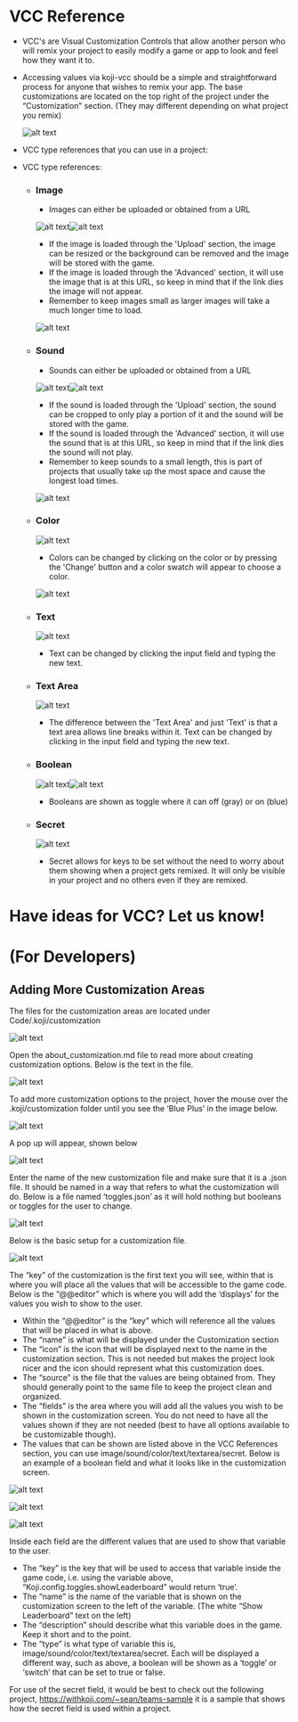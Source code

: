 # VCC Reference

- VCC's are Visual Customization Controls that allow another person who will remix your project to easily modify a game or app to look and feel how they want it to.

- Accessing values via koji-vcc should be a simple and straightforward process for anyone that wishes to remix your app. The base customizations are located on the top right of the project under the “Customization” section. (They may different depending on what project you remix)

  ![alt text](/docs/02_editor/vcc_reference/koji_customization.png)

- VCC type references that you can use in a project:

- VCC type references:
  - ### Image
    - Images can either be uploaded or obtained from a URL
	
    ![alt text](/docs/02_editor/vcc_reference/upload_image.png)![alt text](/docs/02_editor/vcc_reference/rawurl_image.png)
 
	- If the image is loaded through the 'Upload' section, the image can be resized or the background can be removed and the image will be stored with the game.
	- If the image is loaded through the 'Advanced' section, it will use the image that is at this URL, so keep in mind that if the link dies the image will not appear.
	- Remember to keep images small as larger images will take a much longer time to load.
	
    ![alt text](/docs/02_editor/vcc_reference/image_customization.png)
 
  - ### Sound
	- Sounds can either be uploaded or obtained from a URL
	
    ![alt text](/docs/02_editor/vcc_reference/upload_sound.png)![alt text](/docs/02_editor/vcc_reference/rawurl_sound.png)
 
	- If the sound is 	loaded through the 'Upload' section, the sound can be cropped to only play a portion of it and the sound will be stored with the game.
	- If the sound is 	loaded through the 'Advanced' section, it will use the sound that is at this URL, so keep in mind that if the link dies the sound will not play.
	- Remember to keep sounds to a small length, this is part of projects that usually take up the most space and cause the longest load times.
	
    ![alt text](/docs/02_editor/vcc_reference/sound_customization.png)
 
  - ### Color
  
    ![alt text](/docs/02_editor/vcc_reference/color_customization.png)
 
	- Colors can be 	changed by clicking on the color or by pressing the 'Change' button and a color swatch will appear to choose a color.
	
	![alt text](/docs/02_editor/vcc_reference/color_choose.png)
	
  - ### Text
  
    ![alt text](/docs/02_editor/vcc_reference/text_customization.png)
 
	- Text can be changed by clicking the input field and typing the new text.
  - ### Text Area
  
    ![alt text](/docs/02_editor/vcc_reference/textarea_customization.png)
 
	- The difference between the 'Text Area' and just 'Text' is that a text area allows line breaks within it. Text can be changed by clicking in the input field and typing the new text.
  - ### Boolean
  
    ![alt text](/docs/02_editor/vcc_reference/booleanfalse_customization.png)![alt text](/docs/02_editor/vcc_reference/booleantrue_customization.png)
 
	- Booleans are shown as toggle where it can off (gray) or on (blue)
  - ### Secret
  
    ![alt text](/docs/02_editor/vcc_reference/secret_customization.png)
 
	- Secret allows for keys to be set without the need to worry about them showing when a project gets remixed. It will only be visible in your project and no others even if they are remixed.
	
# Have ideas for VCC? Let us know!

# (For Developers)
## Adding More Customization Areas
The files for the customization areas are located under Code/.koji/customization

![alt text](/docs/02_editor/vcc_reference/customization_folder_01.png)

Open the about_customization.md file to read more about creating customization options. Below is the text in the file.

![alt text](/docs/02_editor/vcc_reference/customization_md_text.png)

To add more customization options to the project, hover the mouse over the .koji/customization folder until you see the ‘Blue Plus’ in the image below.

![alt text](/docs/02_editor/vcc_reference/customization_folder_02.png)

A pop up will appear, shown below

![alt text](/docs/02_editor/vcc_reference/file_popup_01.png)

Enter the name of the new customization file and make sure that it is a .json file. It should be named in a way that refers to what the customization will do. Below is a file named ‘toggles.json’ as it will hold nothing but booleans or toggles for the user to change.

![alt text](/docs/02_editor/vcc_reference/file_popup_02.png)

Below is the basic setup for a customization file.

![alt text](/docs/02_editor/vcc_reference/basic_customization_file.png)

The “key” of the customization is the first text you will see, within that is where you will place all the values that will be accessible to the game code. 
Below is the “@@editor” which is where you will add the ‘displays’ for the values you wish to show to the user. 
 - Within the “@@editor” is the “key” which will reference all the values that will be placed in what is above.
 - The “name” is what will be displayed under the Customization section
 - The “icon” is the icon that will be displayed next to the name in the customization section. This is not needed but makes the project look nicer and the icon should represent what this customization does.
 - The “source” is the file that the values are being obtained from. They should generally point to the same file to keep the project clean and organized.
 - The “fields” is the area where you will add all the values you wish to be shown in the customization screen. You do not need to have all the values shown if they are not needed (best to have all options available to be customizable though).
  - The values that can be shown are listed above in the VCC References section, you can use image/sound/color/text/textarea/secret.
Below is an example of a boolean field and what it looks like in the customization screen.

![alt text](/docs/02_editor/vcc_reference/example_customization_file.png)

![alt text](/docs/02_editor/vcc_reference/example_customization_display.png)

![alt text](/docs/02_editor/vcc_reference/example_customization_menu.png)

Inside each field are the different values that are used to show that variable to the user.
 - The “key” is the key that will be used to access that variable inside the game code, i.e. using the variable above, “Koji.config.toggles.showLeaderboard” would return ‘true’.
 - The “name” is the name of the variable that is shown on the customization screen to the left of the variable. (The white “Show Leaderboard” text on the left)
 - The “description” should describe what this variable does in the game. Keep it short and to the point.
 - The “type” is what type of variable this is, image/sound/color/text/textarea/secret. Each will be displayed a different way, such as above, a boolean will be shown as a ‘toggle’ or ‘switch’ that can be set to true or false.
 
For use of the secret field, it would be best to check out the following  project, https://withkoji.com/~sean/teams-sample it is a sample that shows how the secret field is used within a project. 
